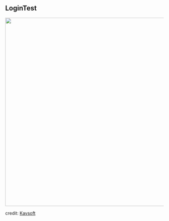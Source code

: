 ## LoginTest
<img height="600" src="https://github.com/samgusa/FunAnimations/assets/45985527/2bfff1fe-a4d9-4a98-8d1a-ba05111d2e13">

credit: [Kavsoft](https://www.youtube.com/watch?v=KPYN6sjWvlA)
